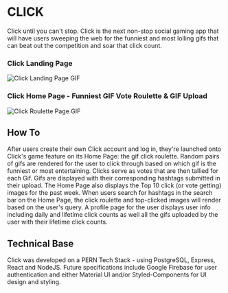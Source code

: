 # CLICK
Click until you can't stop. Click is the next non-stop social gaming app that will have users sweeping the web for the funniest and most lolling gifs that can beat out the competition and soar that click count.


### Click Landing Page
![Click Landing Page GIF](Frontend/click/src/Public/Images/ClickLandingPage.gif)


### Click Home Page - Funniest GIF Vote Roulette & GIF Upload
![Click Roulette Page GIF](Frontend/click/src/Public/Images/ClickRoulettePage.gif)


## How To
After users create their own Click account and log in, they're launched onto Click's game feature on its Home Page: the gif click roulette. Random pairs of gifs are rendered for the user to click through based on which gif is the funniest or most entertaining. Clicks serve as votes that are then tallied for each Gif. Gifs are displayed with their corresponding hashtags submitted in their upload. The Home Page also displays the Top 10 click (or vote getting) images for the past week. When users search for hashtags in the search bar on the Home Page, the click roulette and top-clicked images will render based on the user's query. A profile page for the user displays user info including daily and lifetime click counts as well all the gifs uploaded by the user with their lifetime click counts.


## Technical Base
Click was developed on a PERN Tech Stack - using PostgreSQL, Express, React and NodeJS. Future specifications include Google Firebase for user authentication and either Material UI and/or Styled-Components for UI design and styling. 
